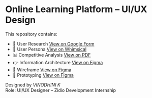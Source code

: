 # Online Learning Platform – UI/UX Design

This repository contains:

- 🔎 User Research [View on Google Form](https://forms.gle/KDmyAFLMAW2nynce7)
- 👤 User Persona [View on Whimsical](https://whimsical.com/user-persona-4SVaMFfuGnDTEa5JKTkZDY)
- 📊 Competitive Analysis [View on PDF](https://drive.google.com/file/d/1lRU1jkIG7iS5N7pujcqDrAthL5G4YmQB/view?usp=drivesdk)
- 👉 Information Architecture [View on Figma](https://www.figma.com/design/Bo2bjzV6JWOpE5cw7UaE9R/Information-architecture?t=nPkOz390R7s5zROD-1)
- 📐 Wireframe [View on Figma](https://www.figma.com/design/1eY96IXZYvZqXuIVM9oJwp/Wireframe?node-id=0-1&t=FZ0RXFpyJO5cdf8z-1)
- 🧪 Prototyping [View on Figma](https://www.figma.com/design/xF9yPKshVd0V1YQazmtdET/Prototyping?node-id=0-1&t=nPkOz390R7s5zROD-1)

Designed by *VINODHINI K*  
Role: UI/UX Designer – Zidio Development Internship
